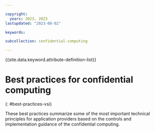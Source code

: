 ```yaml
---

copyright:
  years: 2023, 2023
lastupdated: "2023-08-02"

keywords: 

subcollection: confidential-computing

---
```


{{site.data.keyword.attribute-definition-list}}

# Best practices for confidential computing
{: #best-practices-vsi}


These best practices summarize some of the most important technical principles for application providers based on the controls and implementation guidance of the confidential computing. 


